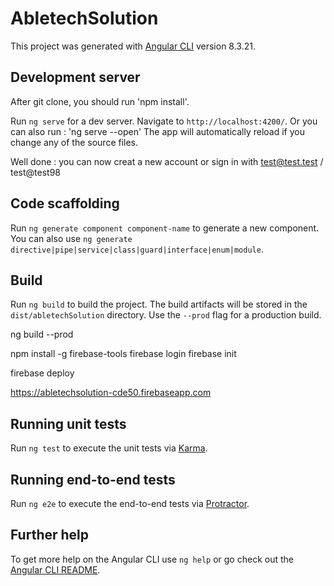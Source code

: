 # AbletechSolution

This project was generated with [Angular CLI](https://github.com/angular/angular-cli) version 8.3.21.

## Development server

After git clone, you should run 'npm install'.

Run `ng serve` for a dev server. Navigate to `http://localhost:4200/`. Or you can also run : 'ng serve --open' 
The app will automatically reload if you change any of the source files.

Well done : you can now creat a new account or sign in with test@test.test / test@test98

## Code scaffolding

Run `ng generate component component-name` to generate a new component. You can also use `ng generate directive|pipe|service|class|guard|interface|enum|module`.

## Build

Run `ng build` to build the project. The build artifacts will be stored in the `dist/abletechSolution` directory. Use the `--prod` flag for a production build.

ng build --prod

npm install -g firebase-tools
firebase login
firebase init

firebase deploy

https://abletechsolution-cde50.firebaseapp.com

## Running unit tests

Run `ng test` to execute the unit tests via [Karma](https://karma-runner.github.io).

## Running end-to-end tests

Run `ng e2e` to execute the end-to-end tests via [Protractor](http://www.protractortest.org/).

## Further help

To get more help on the Angular CLI use `ng help` or go check out the [Angular CLI README](https://github.com/angular/angular-cli/blob/master/README.md).
